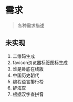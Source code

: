 # 需求

> 各种需求描述

## 未实现

1. 二维码生成
2. favicon浏览器标签图标生成
3. 谁是卧底在线版
4. 中国历史朝代
5. 编程语言排行榜
6. 辞海查
7. 根据汉字查拼音